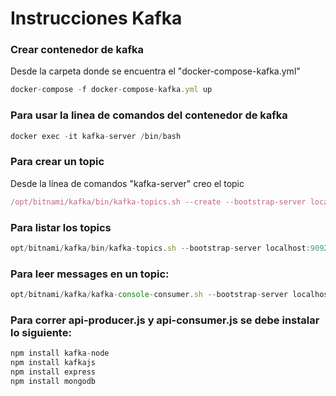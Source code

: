 # Instrucciones Kafka

### Crear contenedor de kafka

Desde la carpeta donde se encuentra el "docker-compose-kafka.yml"

```javascript
docker-compose -f docker-compose-kafka.yml up
```

### Para usar la linea de comandos del contenedor de kafka

```javascript
docker exec -it kafka-server /bin/bash
```
### Para crear un topic

Desde la línea de comandos "kafka-server" creo el topic

```javascript
/opt/bitnami/kafka/bin/kafka-topics.sh --create --bootstrap-server localhost:9092 --replication-factor 1 --partitions 1 --topic provider-update-info
```
### Para listar los topics

```javascript
opt/bitnami/kafka/bin/kafka-topics.sh --bootstrap-server localhost:9092 --list
```

### Para leer messages en un topic:

```javascript
opt/bitnami/kafka/kafka-console-consumer.sh --bootstrap-server localhost:9092 --topic provider-update-info --from-beginning
```
### Para correr api-producer.js y api-consumer.js se debe instalar lo siguiente:

```javascript
npm install kafka-node
npm install kafkajs
npm install express
npm install mongodb
```
